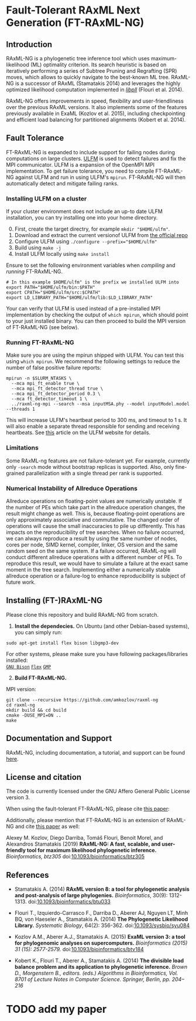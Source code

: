 # Fault-Tolerant RAxML Next Generation (FT-RAxML-NG)

## Introduction

RAxML-NG is a phylogenetic tree inference tool which uses maximum-likelihood (ML) optimality criterion. Its search heuristic is based on iteratively performing a series of Subtree Pruning and Regrafting (SPR) moves, which allows to quickly navigate to the best-known ML tree. RAxML-NG is a successor of RAxML (Stamatakis 2014) and leverages the highly optimized likelihood computation implemented in [*libpll*](https://github.com/xflouris/libpll) (Flouri et al. 2014).

RAxML-NG offers improvements in speed, flexibility and user-friendliness over the previous RAxML versions. It also implements some of the features previously available in ExaML (Kozlov et al. 2015), including checkpointing and efficient load balancing for partitioned alignments (Kobert et al. 2014).

## Fault Tolerance
FT-RAxML-NG is expanded to include support for failing nodes during computations on large clusters. [ULFM](https://fault-tolerance.org/) is used to detect failures and fix the MPI communicator. ULFM is a expansion of the OpenMPI MPI implementation. To get failure tolerance, you need to compile FT-RAxML-NG against ULFM and run in using ULFM's `mpirun`. FT-RAxML-NG will then automatically detect and mitigate failing ranks.

### Installing ULFM on a cluster
If your cluster environment does not include an up-to date ULFM installation, you can try installing one into your home directory.

0. First, create the target directry, for example `mkdir "$HOME/ulfm"`.
1. Download and extract the current versionof ULFM from [the official repo](https://bitbucket.org/icldistcomp/ulfm2/downloads/)
2. Configure ULFM using `./configure --prefix="$HOME/ulfm"`
3. Build using `make -j`
4. Install ULFM locally using `make install`

Ensure to set the following environment variables when _compiling_ and _running_ FT-RAxML-NG. 
```
# In this example $HOME/ulfm" is the prefix we installed ULFM into
export PATH="$HOME/ulfm/bin:$PATH"
export CPATH="$HOME/ulfm/src:$CPATH"
export LD_LIBRARY_PATH="$HOME/ulfm/lib:$LD_LIBRARY_PATH"
```

Your can verify that ULFM is used instead of a pre-installed MPI implementation by checking the output of `which mpirun`, which should point to your just installed binary. You can then proceed to build the MPI version of FT-RAxML-NG (see below).

### Running FT-RAxML-NG
Make sure you are using the mpirun shipped with ULFM. You can test this using `which mpirun`.  We recommend the following settings to reduce the number of false positive failure reports:
```
mpirun -n $SLURM_NTASKS \
  --mca mpi_ft_enable true \
  --mca mpi_ft_detector_thread true \
  --mca mpi_ft_detector_period 0.3 \
  --mca ft_detector_timeout 1 \
  ../raxml-ng-mpi --search --msa inputMSA.phy --model inputModel.model --threads 1
```
This will increase ULFM's heartbeat period to 300 ms, and timeout to 1 s. It will also enable a separate thread responsible for sending and receiving heartbeats. See [this](https://fault-tolerance.org/2020/01/21/spurious-errors-lack-of-mpi-progress-and-failure-detection/) article on the ULFM website for details.

### Limitations
Some RAxML-ng features are not failure-tolerant yet. For example, currently only `-search` mode without bootstrap replicas is supported. Also, only fine-grained parallelization with a single thread per rank is supported. 

### Numerical Instability of Allreduce Operations
Allreduce operations on floating-point values are numerically unstable. If the number of PEs
which take part in the allreduce operation changes, the result might change as well. This is,
because floating-point operations are only approximately associative and commutative. The
changed order of operations will cause the small inaccuracies to pile up differently.
This has impacts on the reproducibility of tree searches. When no failure occurred, we
can always reproduce a result by using the same number of nodes, cores per node, SIMD kernel, compiler, linker, OS version and the same random seed on the same system.
If a failure occurred, RAxML-ng will conduct different allreduce operations with a different
number of PEs. To reproduce this result, we would have to simulate a failure at the exact same
moment in the tree search. Implementing either a numerically stable allreduce operation or a
failure-log to enhance reproducibility is subject of future work.

## Installing (FT-)RAxML-NG

Please clone this repository and build RAxML-NG from scratch.

1. **Install the dependecies.** On Ubuntu (and other Debian-based systems), you can simply run:
```
sudo apt-get install flex bison libgmp3-dev
```
For other systems, please make sure you have following packages/libraries installed:  
[`GNU Bison`](http://www.gnu.org/software/bison/) [`Flex`](http://flex.sourceforge.net/) [`GMP`](https://gmplib.org/)

2. **Build FT-RAxML-NG.**

MPI version:

```
git clone --recursive https://github.com/amkozlov/raxml-ng
cd raxml-ng
mkdir build && cd build
cmake -DUSE_MPI=ON ..
make
```

## Documentation and Support

RAxML-NG, including documentation, a tutorial, and support can be found [here](https://github.com/amkozlov/raxml-ng). 

## License and citation

The code is currently licensed under the GNU Affero General Public License version 3.

When using the fault-tolerant FT-RAxML-NG, please cite [this paper]():

Additionally, please mention that FT-RAxML-NG is an extension of RAxML-NG and cite [this paper](https://doi.org/10.1093/bioinformatics/btz305) as well:

Alexey M. Kozlov, Diego Darriba, Tom&aacute;&scaron; Flouri, Benoit Morel, and Alexandros Stamatakis (2019)
**RAxML-NG: A fast, scalable, and user-friendly tool for maximum likelihood phylogenetic inference.** 
*Bioinformatics, btz305* 
doi:[10.1093/bioinformatics/btz305](https://doi.org/10.1093/bioinformatics/btz305)

## References

* Stamatakis A. (2014)
**RAxML version 8: a tool for phylogenetic analysis and post-analysis of large phylogenies.**
*Bioinformatics*, 30(9): 1312-1313.
doi:[10.1093/bioinformatics/btu033](http://dx.doi.org/10.1093/bioinformatics/btu033)

* Flouri T., Izquierdo-Carrasco F., Darriba D., Aberer AJ, Nguyen LT, Minh BQ, von Haeseler A., Stamatakis A. (2014)
**The Phylogenetic Likelihood Library.**
*Systematic Biology*, 64(2): 356-362.
doi:[10.1093/sysbio/syu084](http://dx.doi.org/10.1093/sysbio/syu084)

* Kozlov A.M., Aberer A.J., Stamatakis A. (2015)
**ExaML version 3: a tool for phylogenomic analyses on supercomputers.**
*Bioinformatics (2015) 31 (15): 2577-2579.*
doi:[10.1093/bioinformatics/btv184](https://doi.org/10.1093/bioinformatics/btv184)

* Kobert K., Flouri T., Aberer A., Stamatakis A. (2014)
**The divisible load balance problem and its application to phylogenetic inference.**
*Brown D., Morgenstern B., editors. (eds.) Algorithms in Bioinformatics, Vol. 8701 of Lecture Notes in Computer Science. Springer, Berlin, pp. 204–216*

# TODO add my paper

